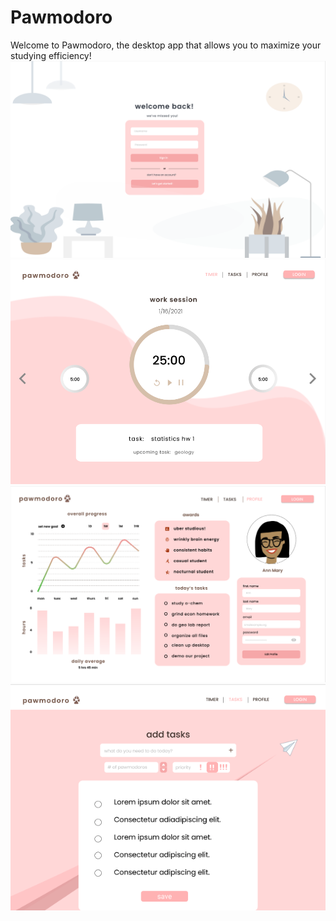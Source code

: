 # Pawmodoro
Welcome to Pawmodoro, the desktop app that allows you to maximize your studying efficiency!
<img src="./img/frontpage.png" alt="about" />
<img src="./img/timerpage.png" alt="about" />
<img src="./img/insights.png" alt="about" />
<img src="./img/taskpage.png" alt="about" />
